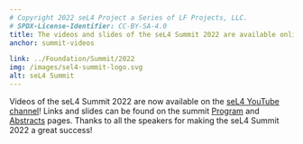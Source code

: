 ```yaml
---
# Copyright 2022 seL4 Project a Series of LF Projects, LLC.
# SPDX-License-Identifier: CC-BY-SA-4.0
title: The videos and slides of the seL4 Summit 2022 are available online
anchor: summit-videos

link: ../Foundation/Summit/2022
img: /images/sel4-summit-logo.svg
alt: seL4 Summit
---
```


Videos of the seL4 Summit 2022 are now available on the <a
href="https://www.youtube.com/@seL4" target="_blank">seL4 YouTube channel</a>!
Links and slides can be found on the summit
[Program](../Foundation/Summit/2022/program) and
[Abstracts](../Foundation/Summit/2022/abstracts2022) pages. Thanks to all the
speakers for making the seL4 Summit 2022 a great success!
